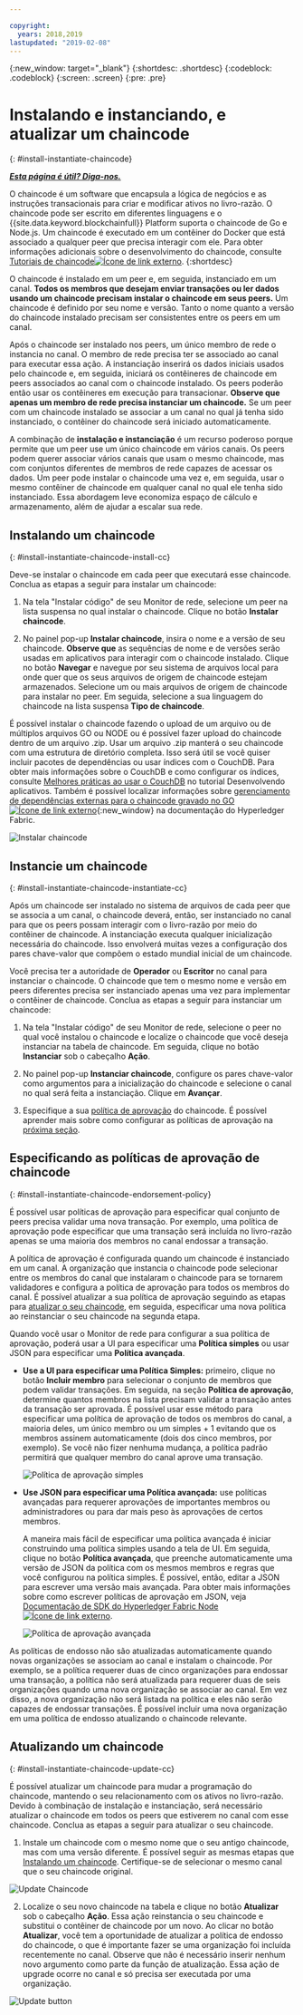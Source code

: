 ```yaml
---

copyright:
  years: 2018,2019
lastupdated: "2019-02-08"
---
```


{:new_window: target="_blank"}
{:shortdesc: .shortdesc}
{:codeblock: .codeblock}
{:screen: .screen}
{:pre: .pre}
# Instalando e instanciando, e atualizar um chaincode
{: #install-instantiate-chaincode}


***[Esta página é útil? Diga-nos.](https://www.surveygizmo.com/s3/4501493/IBM-Blockchain-Documentation)***


O chaincode é um software que encapsula a lógica de negócios e as instruções transacionais para criar e modificar ativos no livro-razão. O chaincode pode ser escrito em diferentes linguagens e o {{site.data.keyword.blockchainfull}} Platform suporta o chaincode de Go e Node.js. Um chaincode é executado em um contêiner do Docker que está associado a qualquer peer que precisa interagir com ele. Para obter informações adicionais sobre o desenvolvimento do chaincode, consulte [Tutoriais de chaincode![Ícone de link externo](../images/external_link.svg "Ícone de link externo")](http://hyperledger-fabric.readthedocs.io/en/release-1.2/chaincode.html).
{:shortdesc}

O chaincode é instalado em um peer e, em seguida, instanciado em um canal. **Todos os membros que desejam enviar transações ou ler dados usando um chaincode precisam instalar o chaincode em seus peers.** Um chaincode é definido por seu nome e versão. Tanto o nome quanto a versão do chaincode instalado precisam ser consistentes entre os peers em um canal.

Após o chaincode ser instalado nos peers, um único membro de rede o instancia no canal. O membro de rede precisa ter se associado ao canal para executar essa ação. A instanciação inserirá os dados iniciais usados pelo chaincode e, em seguida, iniciará os contêineres de chaincode em peers associados ao canal com o chaincode instalado. Os peers poderão então usar os contêineres em execução para transacionar. **Observe que apenas um membro de rede precisa instanciar um chaincode.** Se um peer com um chaincode instalado se associar a um canal no qual já tenha sido instanciado, o contêiner do chaincode será iniciado automaticamente.

A combinação de **instalação e instanciação** é um recurso poderoso porque permite que um peer use um único chaincode em vários canais. Os peers podem querer associar vários canais que usam o mesmo chaincode, mas com conjuntos diferentes de membros de rede capazes de acessar os dados. Um peer pode instalar o chaincode uma vez e, em seguida, usar o mesmo contêiner de chaincode em qualquer canal no qual ele tenha sido instanciado. Essa abordagem leve economiza espaço de cálculo e armazenamento, além de ajudar a escalar sua rede.

## Instalando um chaincode
{: #install-instantiate-chaincode-install-cc}

Deve-se instalar o chaincode em cada peer que executará esse chaincode. Conclua as etapas a seguir para instalar um chaincode:
1. Na tela "Instalar código" de seu Monitor de rede, selecione um peer na lista suspensa no qual instalar o chaincode. Clique no botão **Instalar chaincode**.
<!--
  ![Chaincode screen](../images/chaincode_install_overview.png "Chaincode screen")
-->

2. No painel pop-up **Instalar chaincode**, insira o nome e a versão de seu chaincode. **Observe que** as sequências de nome e de versões serão usadas em aplicativos para interagir com o chaincode instalado. Clique no botão **Navegar** e navegue por seu sistema de arquivos local para onde quer que os seus arquivos de origem de chaincode estejam armazenados. Selecione um ou mais arquivos de origem de chaincode para instalar no peer. Em seguida, selecione a sua linguagem do chaincode na lista suspensa **Tipo de chaincode**.

É possível instalar o chaincode fazendo o upload de um arquivo ou de múltiplos arquivos GO ou NODE ou é possível fazer upload do chaincode dentro de um arquivo .zip. Usar um arquivo .zip manterá o seu chaincode com uma estrutura de diretório completa. Isso será útil se você quiser incluir pacotes de dependências ou usar índices com o CouchDB. Para obter mais informações sobre o CouchDB e como configurar os índices, consulte [Melhores práticas ao usar o CouchDB](/docs/services/blockchain/v10_application.html#dev-app-couchdb-indices) no tutorial Desenvolvendo aplicativos. Também é possível localizar informações sobre [gerenciamento de dependências externas para o chaincode gravado no GO ![Ícone de link externo](../images/external_link.svg "Ícone de link externo")](https://hyperledger-fabric.readthedocs.io/en/release-1.2/chaincode4ade.html#managing-external-dependencies-for-chaincode-written-in-go){:new_window} na documentação do Hyperledger Fabric.

  ![Instalar chaincode](../images/chaincode_install.png "Instalar chaincode")

## Instancie um chaincode
{: #install-instantiate-chaincode-instantiate-cc}


Após um chaincode ser instalado no sistema de arquivos de cada peer que se associa a um canal, o chaincode deverá, então, ser instanciado no canal para que os peers possam interagir com o livro-razão por meio do contêiner de chaincode. A instanciação executa qualquer inicialização necessária do chaincode. Isso envolverá muitas vezes a configuração dos pares chave-valor que compõem o estado mundial inicial de um chaincode.

Você precisa ter a autoridade de **Operador** ou **Escritor** no canal para instanciar o chaincode. O chaincode que tem o mesmo nome e versão em peers diferentes precisa ser instanciado apenas uma vez para implementar o contêiner de chaincode. Conclua as etapas a seguir para instanciar um chaincode:
1. Na tela "Instalar código" de seu Monitor de rede, selecione o peer no qual você instalou o chaincode e localize o chaincode que você deseja instanciar na tabela de chaincode. Em seguida, clique no botão **Instanciar** sob o cabeçalho **Ação**.
<!--
  ![Instantiate Chaincode](../images/chaincode_instantiate.png "Instantiate Chaincode")
-->

2. No painel pop-up **Instanciar chaincode**, configure os pares chave-valor como argumentos para a inicialização do chaincode e selecione o canal no qual será feita a instanciação.  Clique em **Avançar**.
<!--
  ![Instantiate Chaincode panel](../images/chaincode_instantiate_panel.png "Instantiate Chaincode panel")
-->

3. Especifique a sua [política de aprovação](/docs/services/blockchain/glossary.html#glossary-endorsement-policy) do chaincode. É possível aprender mais sobre como configurar as políticas de aprovação na [próxima seção](/docs/services/blockchain/howto/install-instantiate-chaincode.html#install-instantiate-chaincode-endorsement-policy).


## Especificando as políticas de aprovação de chaincode
{: #install-instantiate-chaincode-endorsement-policy}

É possível usar políticas de aprovação para especificar qual conjunto de peers precisa validar uma nova transação. Por exemplo, uma política de aprovação pode especificar que uma transação será incluída no livro-razão apenas se uma maioria dos membros no canal endossar a transação.

A política de aprovação é configurada quando um chaincode é instanciado em um canal. A organização que instancia o chaincode pode selecionar entre os membros do canal que instalaram o chaincode para se tornarem validadores e configura a política de aprovação para todos os membros do canal. É possível atualizar a sua política de aprovação seguindo as etapas para [atualizar o seu chaincode](/docs/services/blockchain/howto/install_instantiate_chaincode.html#install-instantiate-chaincode-update-cc), em seguida, especificar uma nova política ao reinstanciar o seu chaincode na segunda etapa.

Quando você usar o Monitor de rede para configurar a sua política de aprovação, poderá usar a UI para especificar uma **Política simples** ou usar JSON para especificar uma **Política avançada**.

* **Use a UI para especificar uma Política Simples:** primeiro, clique no botão **Incluir membro** para selecionar o conjunto de membros que podem validar transações. Em seguida, na seção **Política de aprovação**, determine quantos membros na lista precisam validar a transação antes da transação ser aprovada. É possível usar esse método para especificar uma política de aprovação de todos os membros do canal, a maioria deles, um único membro ou um simples + 1 evitando que os membros assinem automaticamente (dois dos cinco membros, por exemplo). Se você não fizer nenhuma mudança, a política padrão permitirá que qualquer membro do canal aprove uma transação.

  ![Política de aprovação simples](../images/simple_endorsement.png "Política de aprovação simples")

* **Use JSON para especificar uma Política avançada:** use políticas avançadas para requerer aprovações de importantes membros ou administradores ou para dar mais peso às aprovações de certos membros.

  A maneira mais fácil de especificar uma política avançada é iniciar construindo uma política simples usando a tela de UI. Em seguida, clique no botão **Política avançada**, que preenche automaticamente uma versão de JSON da política com os mesmos membros e regras que você configurou na política simples. É possível, então, editar a JSON para escrever uma versão mais avançada. Para obter mais informações sobre como escrever políticas de aprovação em JSON, veja [Documentação de SDK do Hyperledger Fabric Node![Ícone de link externo](../images/external_link.svg "Ícone de link externo")](https://fabric-sdk-node.github.io/global.html#ChaincodeInstantiateUpgradeRequest). <!--You can also find examples of advanced endorsement policies in the main [Hyperledger Fabric documentation![External link icon](../images/external_link.svg "External link icon")](https://hyperledger-fabric.readthedocs.io/en/release-1.2/arch-deep-dive.html#example-endorsement-policies)-->

  ![Política de aprovação avançada](../images/advanced_endorsement.png "Política de aprovação avançada")

As políticas de endosso não são atualizadas automaticamente quando novas organizações se associam ao canal e instalam o chaincode. Por exemplo, se a política requerer duas de cinco organizações para endossar uma transação, a política não será atualizada para requerer duas de seis organizações quando uma nova organização se associar ao canal. Em vez disso, a nova organização não será listada na política e eles não serão capazes de endossar transações. É possível incluir uma nova organização em uma política de endosso atualizando o chaincode relevante.

## Atualizando um chaincode
{: #install-instantiate-chaincode-update-cc}

É possível atualizar um chaincode para mudar a programação do chaincode, mantendo o seu relacionamento com os ativos no livro-razão. Devido à combinação de instalação e instanciação, será necessário atualizar o chaincode em todos os peers que estiverem no canal com esse chaincode. Conclua as etapas a seguir para atualizar o seu chaincode.

1. Instale um chaincode com o mesmo nome que o seu antigo chaincode, mas com uma versão diferente. É possível seguir as mesmas etapas que [Instalando um chaincode](/docs/services/blockchain/howto/install_instantiate_chaincode.html#install-instantiate-chaincode-install-cc). Certifique-se de selecionar o mesmo canal que o seu chaincode original.

  ![Update Chaincode](../images/upgrade_chaincode.png "Update Chaincode")

2. Localize o seu novo chaincode na tabela e clique no botão **Atualizar** sob o cabeçalho **Ação**. Essa ação reinstancia o seu chaincode e substitui o contêiner de chaincode por um novo. Ao clicar no botão **Atualizar**, você tem a oportunidade de atualizar a política
de endosso do chaincode, o que é importante fazer se uma organização foi incluída recentemente no canal. Observe que não é necessário inserir nenhum novo argumento como parte da função de atualização. Essa ação de upgrade ocorre no canal e só precisa ser executada por uma organização.

  ![Update button](../images/upgrade_button.png "Update button")
